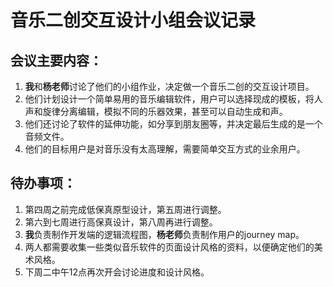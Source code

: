 # 音乐二创交互设计小组会议记录

## 会议主要内容：
1. **我**和**杨老师**讨论了他们的小组作业，决定做一个音乐二创的交互设计项目。
2. 他们计划设计一个简单易用的音乐编辑软件，用户可以选择现成的模板，将人声和旋律分离编辑，模拟不同的乐器效果，甚至可以自动生成和声。
3. 他们还讨论了软件的延伸功能，如分享到朋友圈等，并决定最后生成的是一个音频文件。
4. 他们的目标用户是对音乐没有太高理解，需要简单交互方式的业余用户。

## 待办事项：
1. 第四周之前完成低保真原型设计，第五周进行调整。
2. 第六到七周进行高保真设计，第八周再进行调整。
3. **我**负责制作开发端的逻辑流程图，**杨老师**负责制作用户的journey map。
4. 两人都需要收集一些类似音乐软件的页面设计风格的资料，以便确定他们的美术风格。
5. 下周二中午12点再次开会讨论进度和设计风格。